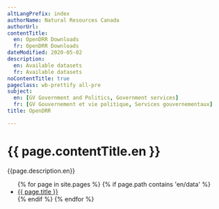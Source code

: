 ```yaml
---
altLangPrefix: index
authorName: Natural Resources Canada
authorUrl:
contentTitle:
  en: OpenDRR Downloads
  fr: OpenDRR Downloads
dateModified: 2020-05-02
description:
  en: Available datasets
  fr: Available datasets
noContentTitle: true
pageclass: wb-prettify all-pre
subject:
  en: [GV Government and Politics, Government services]
  fr: [GV Gouvernement et vie politique, Services gouvernementaux]
title: OpenDRR

---
```

# {{ page.contentTitle.en }}

{{page.description.en}}

<ul>
  {% for page in site.pages %}
  {% if page.path contains 'en/data' %}
    <li>
      <a href="{{ page.url }}">{{ page.title }}</a>
    </li>
    {% endif %}
  {% endfor %}
</ul>